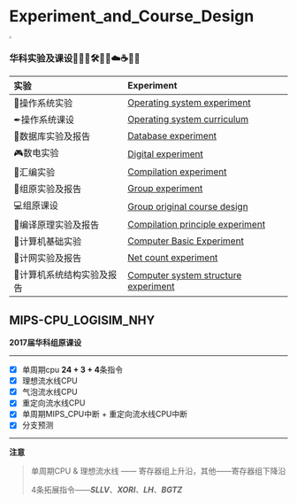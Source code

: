 # Experiment_and_Course_Design
<img src="C:\Users\Administrator\Pictures\Saved Pictures\hust.jpg" style="zoom: 25%;" />

### 华科实验及课设🎉📒🌲🛠📍🤖️☁️☕️📁🔥

| 实验                      | Experiment                                 |
| :------------------------ | :----------------------------------------- |
| 💾操作系统实验             | [Operating system experiment][1]           |
| ✒操作系统课设             | [Operating system curriculum][8]           |
| 🔧数据库实验及报告         | [Database experiment][9]                   |
| 🎮数电实验                 | [Digital experiment][2]                    |
| 🍕汇编实验                 | [Compilation experiment][3]                |
| 📵组原实验及报告           | [Group experiment][4]                      |
| 💻组原课设                 | [Group original course design][7]          |
| 🚀编译原理实验及报告       | [Compilation principle experiment][10]     |
| 🐛计算机基础实验           | [Computer Basic Experiment][5]             |
| 💪计网实验及报告           | [Net count experiment][6]                  |
| 🥚计算机系统结构实验及报告 | [Computer system structure experiment][11] |

## MIPS-CPU_LOGISIM_NHY

**2017届华科组原课设**

***

- [x] 单周期cpu **24 + 3 + 4**条指令
- [x] 理想流水线CPU
- [x] 气泡流水线CPU
- [x] 重定向流水线CPU
- [x] 单周期MIPS_CPU中断 + 重定向流水线CPU中断
- [x] 分支预测

***

**注意**

> 单周期CPU & 理想流水线 —— 寄存器组上升沿，其他——寄存器组下降沿
>
> 4条拓展指令——***SLLV***、***XORI***、***LH***、***BGTZ***

[1]:  https://github.com/sunnusmmm/Experiment_and_Course_Design/tree/master/%E6%93%8D%E4%BD%9C%E7%B3%BB%E7%BB%9F%E5%AE%9E%E9%AA%8C%E5%8F%8A%E6%8A%A5%E5%91%8A	"操作系统实验"
[2]:  https://github.com/sunnusmmm/Experiment_and_Course_Design/tree/master/%E6%95%B0%E7%94%B5%E5%AE%9E%E9%AA%8C	"数电实验"
[3]:   https://github.com/sunnusmmm/Experiment_and_Course_Design/tree/master/%E6%B1%87%E7%BC%96%E5%AE%9E%E9%AA%8C	"汇编实验"
[4]:  https://github.com/sunnusmmm/Experiment_and_Course_Design/tree/master/%E7%BB%84%E5%8E%9F%E5%AE%9E%E9%AA%8C%E5%8F%8A%E6%8A%A5%E5%91%8A	"组原实验"
[5]:  https://github.com/sunnusmmm/Experiment_and_Course_Design/tree/master/%E8%AE%A1%E7%AE%97%E6%9C%BA%E5%9F%BA%E7%A1%80%E5%AE%9E%E9%AA%8C%E6%8A%A5%E5%91%8A	"计算机基础实验"
[6]:  https://github.com/sunnusmmm/Experiment_and_Course_Design/tree/master/%E8%AE%A1%E7%BD%91%E5%AE%9E%E9%AA%8C%E5%8F%8A%E6%8A%A5%E5%91%8A	"计网实验"
[7]:  https://github.com/sunnusmmm/Experiment_and_Course_Design/tree/master/%E7%BB%84%E5%8E%9F%E8%AF%BE%E8%AE%BE	"组原课设"
[8]: https://github.com/sunnusmmm/Experiment_and_Course_Design/tree/master/%E6%93%8D%E4%BD%9C%E7%B3%BB%E7%BB%9F%E8%AF%BE%E8%AE%BE	"操作系统课设"
[9]: https://github.com/sunnusmmm/Experiment_and_Course_Design/tree/master/%E6%95%B0%E6%8D%AE%E5%BA%93%E5%AE%9E%E9%AA%8C%E5%8F%8A%E6%8A%A5%E5%91%8A	"数据库实验"
[10]: https://github.com/sunnusmmm/Experiment_and_Course_Design/tree/master/%E7%BC%96%E8%AF%91%E5%8E%9F%E7%90%86%E5%AE%9E%E9%AA%8C%E5%8F%8A%E6%8A%A5%E5%91%8A	"编译原理实验"
[11]: https://github.com/sunnusmmm/Experiment_and_Course_Design/tree/master/%E8%AE%A1%E7%AE%97%E6%9C%BA%E7%B3%BB%E7%BB%9F%E7%BB%93%E6%9E%84%E5%AE%9E%E9%AA%8C	"计算机系统结构实验"